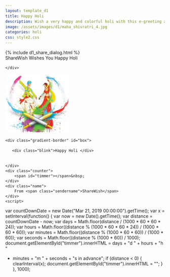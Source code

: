 ```yaml
---
layout: template_d1
title: Happy Holi
description: Wish a very happy and colorful holi with this e-greeting and your name
image: /assets/images/d1/maha_shivratri_4.jpg
categories: holi
css: style2.css
---
```

<body>
	{% include d1_share_dialog.html %}
<div class="top">
          <span class="sendername">ShareWish</span>
        <span> Wishes You Happy Holi</span>
    
    </div>
    
<img src="/assets/images/d1/colors.gif" width="200" class="color">

    
    <div class="gradient-border" id="box">
         
       <div class="blink">Happy Holi </div>
       
        
    </div>
    <div class="counter">
        <span id="timmer"></span>&nbsp;
    </div>
    <div class="name">
        From <span class="sendername">ShareWish</span>
    </div>
    <script>
var countDownDate = new Date("Mar 21, 2019 00:00:00").getTime();
var x = setInterval(function() {
  var now = new Date().getTime();
  var distance = countDownDate - now;
  var days = Math.floor(distance / (1000 * 60 * 60 * 24));
  var hours = Math.floor((distance % (1000 * 60 * 60 * 24)) / (1000 * 60 * 60));
  var minutes = Math.floor((distance % (1000 * 60 * 60)) / (1000 * 60));
  var seconds = Math.floor((distance % (1000 * 60)) / 1000);
  document.getElementById("timmer").innerHTML = days + "d " + hours + "h "
  + minutes + "m " + seconds + "s in advance";
  if (distance < 0) {
    clearInterval(x);
    document.getElementById("timmer").innerHTML = "";
  }
}, 1000);
</script>
</body>